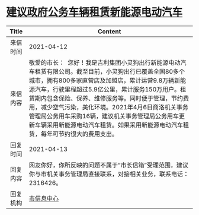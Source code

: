 # <a href="http://www.shangluo.gov.cn/zmhd/ldxxxx.jsp?urltype=leadermail.LeaderMailContentUrl&wbtreeid=1112&leadermailid=7147">建议政府公务车辆租赁新能源电动汽车</a>
| Title |                                                                                                                    Content                                                                                                                     |
|:-----:|------------------------------------------------------------------------------------------------------------------------------------------------------------------------------------------------------------------------------------------------|
| 来信时间  | 2021-04-12                                                                                                                                                                                                                                     |
| 来信内容  | 敬爱的市长：  您好！我是吉利集团小灵狗出行新能源电动汽车租赁有限公司。截至目前，小灵狗出行已覆盖全国80多个城市，拥有800多家直营店及加盟店，累计运营9.8万辆新能源汽车，行驶里程超过5.9亿公里，累计服务150万用户。租赁期内包含保险、保养、维修服务等。同时便于管理，节约费用，减少空气污染，美化环境。2021年4月6日商洛机关事务管理局公务用车采购16辆，建议机关事务管理局公务用车更新车辆采用新能源电动汽车租赁。如果采用新能源电动汽车租赁，每年可节约很大的费用支出。 |
| 回复时间  | 2021-04-13                                                                                                                                                                                                                                     |
| 回复内容  | 网友你好，你所反映的问题不属于“市长信箱”受理范围，建议你与市机关事务管理局直接联系，对接相关业务，联系电话：2316426。                                                                                                                                                                                |
| 回复机构  | <a href="../../categories/agencies/市信息中心.md">市信息中心</a>                                                                                                                                                                                           |